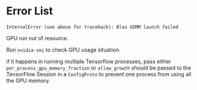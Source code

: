 # Error List

```
InternalError (see above for traceback): Blas GEMM launch failed 
```

GPU run out of resource.

Run ```nvidia-smi``` to check GPU usage situation.

if it happens in running multiple Tensorflow processes, pass either ```per_process_gpu_memory_fraction``` or ```allow_growth``` should be passed to the TensorFlow Session in a ```ConfigProto``` to prevent one process from using all the GPU memory.
